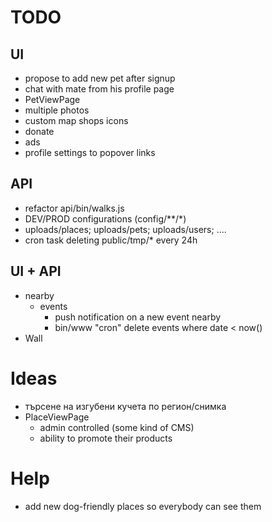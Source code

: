 TODO
==================
## UI
- propose to add new pet after signup
- chat with mate from his profile page
- PetViewPage
- multiple photos
- custom map shops icons
- donate
- ads
- profile settings to popover links

## API
- refactor api/bin/walks.js
- DEV/PROD configurations (config/**/*)
- uploads/places; uploads/pets; uploads/users; ....
- cron task deleting public/tmp/* every 24h

## UI + API
- nearby
    - events
        - push notification on a new event nearby
        - bin/www "cron" delete events where date < now()
- Wall

Ideas
==================
- търсене на изгубени кучета по регион/снимка
- PlaceViewPage
    - admin controlled (some kind of CMS)
    - ability to promote their products

Help
==================
- add new dog-friendly places so everybody can see them